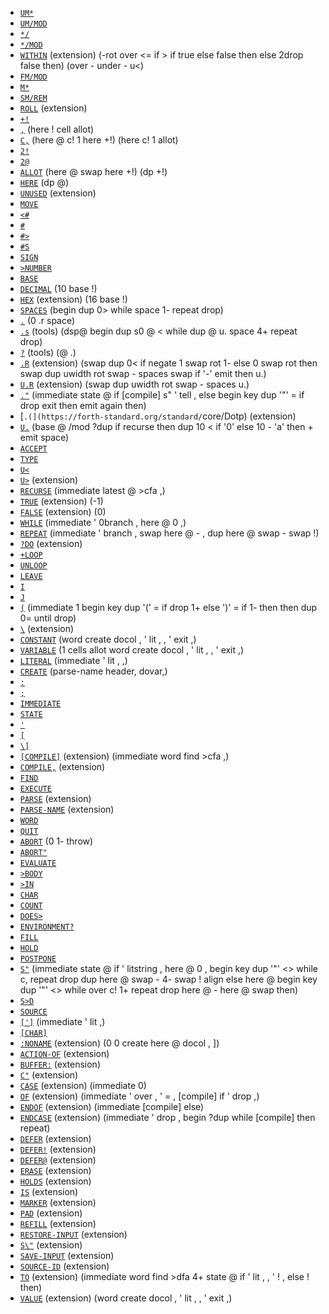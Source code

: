 - [`UM*`](https://forth-standard.org/standard/core/UMTimes)
- [`UM/MOD`](https://forth-standard.org/standard/core/UMDivMOD)
- [`*/`](https://forth-standard.org/standard/core/TimesDiv)
- [`*/MOD`](https://forth-standard.org/standard/core/TimesDivMOD)
- [`WITHIN`](https://forth-standard.org/standard/core/WITHIN) (extension) (-rot over <= if > if true else false then else 2drop false then) (over - under - u<)
- [`FM/MOD`](https://forth-standard.org/standard/core/FMDivMOD)
- [`M*`](https://forth-standard.org/standard/core/MTimes)
- [`SM/REM`](https://forth-standard.org/standard/core/SMDivREM)
- [`ROLL`](https://forth-standard.org/standard/core/ROLL) (extension)
- [`+!`](https://forth-standard.org/standard/core/PlusStore)
- [`,`](https://forth-standard.org/standard/core/Comma) (here ! cell allot)
- [`C,`](https://forth-standard.org/standard/core/CComma) (here @ c! 1 here +!) (here c! 1 allot)
- [`2!`](https://forth-standard.org/standard/core/TwoStore)
- [`2@`](https://forth-standard.org/standard/core/TwoFetch)
- [`ALLOT`](https://forth-standard.org/standard/core/ALLOT) (here @ swap here +!) (dp +!)
- [`HERE`](https://forth-standard.org/standard/core/HERE) (dp @)
- [`UNUSED`](https://forth-standard.org/standard/core/UNUSED) (extension)
- [`MOVE`](https://forth-standard.org/standard/core/MOVE)
- [`<#`](https://forth-standard.org/standard/core/num-start)
- [`#`](https://forth-standard.org/standard/core/num)
- [`#>`](https://forth-standard.org/standard/core/num-end)
- [`#S`](https://forth-standard.org/standard/core/numS)
- [`SIGN`](https://forth-standard.org/standard/core/SIGN)
- [`>NUMBER`](https://forth-standard.org/standard/core/toNUMBER)
- [`BASE`](https://forth-standard.org/standard/core/BASE)
- [`DECIMAL`](https://forth-standard.org/standard/core/DECIMAL) (10 base !)
- [`HEX`](https://forth-standard.org/standard/core/HEX) (extension) (16 base !)
- [`SPACES`](https://forth-standard.org/standard/core/SPACES) (begin dup 0> while space 1- repeat drop)
- [`.`](https://forth-standard.org/standard/core/d) (0 .r space)
- [`.s`](https://forth-standard.org/standard/tools/DotS) (tools) (dsp@ begin dup s0 @ < while dup @ u. space 4+ repeat drop)
- [`?`](https://forth-standard.org/standard/tools/q) (tools) (@ .)
- [`.R`](https://forth-standard.org/standard/core/DotR) (extension) (swap dup 0< if negate 1 swap rot 1- else 0 swap rot then swap dup uwidth rot swap - spaces swap if '-' emit then u.)
- [`U.R`](https://forth-standard.org/standard/core/UDotR) (extension) (swap dup uwidth rot swap - spaces u.)
- [`."`](https://forth-standard.org/standard/core/Dotq) (immediate state @ if [compile] s" ' tell , else begin key dup '"' = if drop exit then emit again then)
- [`.(](https://forth-standard.org/standard/`core/Dotp) (extension)
- [`U.`](https://forth-standard.org/standard/core/Ud) (base @ /mod ?dup if recurse then dup 10 < if '0' else 10 - 'a' then + emit space)
- [`ACCEPT`](https://forth-standard.org/standard/core/ACCEPT)
- [`TYPE`](https://forth-standard.org/standard/core/TYPE)
- [`U<`](https://forth-standard.org/standard/core/Uless)
- [`U>`](https://forth-standard.org/standard/core/Umore) (extension)
- [`RECURSE`](https://forth-standard.org/standard/core/RECURSE) (immediate latest @ >cfa ,)
- [`TRUE`](https://forth-standard.org/standard/core/TRUE) (extension) (-1)
- [`FALSE`](https://forth-standard.org/standard/core/FALSE) (extension) (0)
- [`WHILE`](https://forth-standard.org/standard/core/WHILE) (immediate ' 0branch , here @ 0 ,)
- [`REPEAT`](https://forth-standard.org/standard/core/REPEAT) (immediate ' branch , swap here @ - , dup here @ swap - swap !)
- [`?DO`](https://forth-standard.org/standard/core/qDO) (extension)
- [`+LOOP`](https://forth-standard.org/standard/core/PlusLOOP)
- [`UNLOOP`](https://forth-standard.org/standard/core/UNLOOP)
- [`LEAVE`](https://forth-standard.org/standard/core/LEAVE)
- [`I`](https://forth-standard.org/standard/core/I)
- [`J`](https://forth-standard.org/standard/core/J)
- [`(`](https://forth-standard.org/standard/core/p) (immediate 1 begin key dup '(' = if drop 1+ else ')' = if 1- then then dup 0= until drop)
- [`\`](https://forth-standard.org/standard/core/bs) (extension)
- [`CONSTANT`](https://forth-standard.org/standard/core/CONSTANT) (word create docol , ' lit , , ' exit ,)
- [`VARIABLE`](https://forth-standard.org/standard/core/VARIABLE) (1 cells allot word create docol , ' lit , , ' exit ,)
- [`LITERAL`](https://forth-standard.org/standard/core/LITERAL) (immediate ' lit , ,)
- [`CREATE`](https://forth-standard.org/standard/core/CREATE) (parse-name header, dovar,)
- [`:`](https://forth-standard.org/standard/core/Colon)
- [`;`](https://forth-standard.org/standard/core/Semi)
- [`IMMEDIATE`](https://forth-standard.org/standard/core/IMMEDIATE)
- [`STATE`](https://forth-standard.org/standard/core/STATE)
- [`'`](https://forth-standard.org/standard/core/Tick)
- [`[`](https://forth-standard.org/standard/core/Bracket)
- [`\]`](https://forth-standard.org/standard/core/right-bracket)
- [`[COMPILE]`](https://forth-standard.org/standard/core/BracketCOMPILE) (extension) (immediate word find >cfa ,)
- [`COMPILE,`](https://forth-standard.org/standard/core/COMPILEComma) (extension)
- [`FIND`](https://forth-standard.org/standard/core/FIND)
- [`EXECUTE`](https://forth-standard.org/standard/core/EXECUTE)
- [`PARSE`](https://forth-standard.org/standard/core/PARSE) (extension)
- [`PARSE-NAME`](https://forth-standard.org/standard/core/PARSE-NAME) (extension)
- [`WORD`](https://forth-standard.org/standard/core/WORD)
- [`QUIT`](https://forth-standard.org/standard/core/QUIT)
- [`ABORT`](https://forth-standard.org/standard/core/ABORT) (0 1- throw)
- [`ABORT"`](https://forth-standard.org/standard/core/ABORTq)
- [`EVALUATE`](https://forth-standard.org/standard/core/EVALUATE)
- [`>BODY`](https://forth-standard.org/standard/core/toBODY)
- [`>IN`](https://forth-standard.org/standard/core/toIN)
- [`CHAR`](https://forth-standard.org/standard/core/CHAR)
- [`COUNT`](https://forth-standard.org/standard/core/COUNT)
- [`DOES>`](https://forth-standard.org/standard/core/DOES)
- [`ENVIRONMENT?`](https://forth-standard.org/standard/core/ENVIRONMENTq)
- [`FILL`](https://forth-standard.org/standard/core/FILL)
- [`HOLD`](https://forth-standard.org/standard/core/HOLD)
- [`POSTPONE`](https://forth-standard.org/standard/core/POSTPONE)
- [`S"`](https://forth-standard.org/standard/core/Sq) (immediate state @ if ' litstring , here @ 0 , begin key dup '"' <> while c, repeat drop dup here @ swap - 4- swap ! align else here @ begin key dup '"' <> while over c! 1+ repeat drop here @ - here @ swap then)
- [`S>D`](https://forth-standard.org/standard/core/StoD)
- [`SOURCE`](https://forth-standard.org/standard/core/SOURCE)
- [`[']`](https://forth-standard.org/standard/core/BracketTick) (immediate ' lit ,)
- [`[CHAR]`](https://forth-standard.org/standard/core/BracketCHAR)
- [`:NONAME`](https://forth-standard.org/standard/core/ColonNONAME) (extension) (0 0 create here @ docol , ])
- [`ACTION-OF`](https://forth-standard.org/standard/core/ACTION-OF) (extension)
- [`BUFFER:`](https://forth-standard.org/standard/core/BUFFERColon) (extension)
- [`C"`](https://forth-standard.org/standard/core/Cq) (extension)
- [`CASE`](https://forth-standard.org/standard/core/CASE) (extension) (immediate 0)
- [`OF`](https://forth-standard.org/standard/core/OF) (extension) (immediate ' over , ' = , [compile] if ' drop ,)
- [`ENDOF`](https://forth-standard.org/standard/core/ENDOF) (extension) (immediate [compile] else)
- [`ENDCASE`](https://forth-standard.org/standard/core/ENDCASE) (extension) (immediate ' drop , begin ?dup while [compile] then repeat)
- [`DEFER`](https://forth-standard.org/standard/core/DEFER) (extension)
- [`DEFER!`](https://forth-standard.org/standard/core/DEFERStore) (extension)
- [`DEFER@`](https://forth-standard.org/standard/core/DEFERFetch) (extension)
- [`ERASE`](https://forth-standard.org/standard/core/ERASE) (extension)
- [`HOLDS`](https://forth-standard.org/standard/core/HOLDS) (extension)
- [`IS`](https://forth-standard.org/standard/core/IS) (extension)
- [`MARKER`](https://forth-standard.org/standard/core/MARKER) (extension)
- [`PAD`](https://forth-standard.org/standard/core/PAD) (extension)
- [`REFILL`](https://forth-standard.org/standard/core/REFILL) (extension)
- [`RESTORE-INPUT`](https://forth-standard.org/standard/core/RESTORE-INPUT) (extension)
- [`S\"`](https://forth-standard.org/standard/core/Seq) (extension)
- [`SAVE-INPUT`](https://forth-standard.org/standard/core/SAVE-INPUT) (extension)
- [`SOURCE-ID`](https://forth-standard.org/standard/core/SOURCE-ID) (extension)
- [`TO`](https://forth-standard.org/standard/core/TO) (extension) (immediate word find >dfa 4+ state @ if ' lit , , ' ! , else ! then)
- [`VALUE`](https://forth-standard.org/standard/core/VALUE) (extension) (word create docol , ' lit , , ' exit ,)